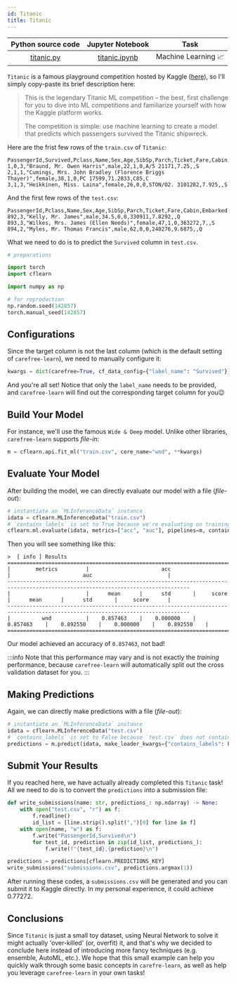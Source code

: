 ```yaml
---
id: Titanic
title: Titanic
---
```


| Python source code | Jupyter Notebook | Task |
|:---:|:---:|:---:|
| [titanic.py](https://github.com/carefree0910/carefree-learn/blob/dev/examples/ml/titanic/run_titanic.py) | [titanic.ipynb](https://nbviewer.jupyter.org/github/carefree0910/carefree-learn/blob/dev/examples/ml/titanic/titanic.ipynb) | Machine Learning 📈 |

`Titanic` is a famous playground competition hosted by Kaggle ([here](https://www.kaggle.com/c/titanic)), so I'll simply copy-paste its brief description here:

> This is the legendary Titanic ML competition – the best, first challenge for you to dive into ML competitions and familiarize yourself with how the Kaggle platform works.
> 
> The competition is simple: use machine learning to create a model that predicts which passengers survived the Titanic shipwreck.

Here are the frist few rows of the `train.csv` of `Titanic`:

```csv
PassengerId,Survived,Pclass,Name,Sex,Age,SibSp,Parch,Ticket,Fare,Cabin,Embarked
1,0,3,"Braund, Mr. Owen Harris",male,22,1,0,A/5 21171,7.25,,S
2,1,1,"Cumings, Mrs. John Bradley (Florence Briggs Thayer)",female,38,1,0,PC 17599,71.2833,C85,C
3,1,3,"Heikkinen, Miss. Laina",female,26,0,0,STON/O2. 3101282,7.925,,S
```

And the first few rows of the `test.csv`:

```csv
PassengerId,Pclass,Name,Sex,Age,SibSp,Parch,Ticket,Fare,Cabin,Embarked
892,3,"Kelly, Mr. James",male,34.5,0,0,330911,7.8292,,Q
893,3,"Wilkes, Mrs. James (Ellen Needs)",female,47,1,0,363272,7,,S
894,2,"Myles, Mr. Thomas Francis",male,62,0,0,240276,9.6875,,Q
```

What we need to do is to predict the `Survived` column in `test.csv`.

```python
# preparations

import torch
import cflearn

import numpy as np

# for reproduction
np.random.seed(142857)
torch.manual_seed(142857)
```


## Configurations

Since the target column is not the last column (which is the default setting of `carefree-learn`), we need to manually configure it:

```python
kwargs = dict(carefree=True, cf_data_config={"label_name": "Survived"})
```

And you're all set! Notice that only the `label_name` needs to be provided, and `carefree-learn` will find out the corresponding target column for you😉


## Build Your Model

For instance, we'll use the famous `Wide & Deep` model. Unlike other libraries, `carefree-learn` supports *file-in*:

```python
m = cflearn.api.fit_ml("train.csv", core_name="wnd", **kwargs)
```


## Evaluate Your Model

After building the model, we can directly evaluate our model with a file (*file-out*):

```python
# instantiate an `MLInferenceData` instance
idata = cflearn.MLInferenceData("train.csv")
# `contains_labels` is set to True because we're evaluating on training set
cflearn.ml.evaluate(idata, metrics=["acc", "auc"], pipelines=m, contains_labels=True)
```

Then you will see something like this:

```text
>  [ info ] Results
================================================================================================================================
|        metrics         |                       acc                        |                       auc                        |
--------------------------------------------------------------------------------------------------------------------------------
|                        |      mean      |      std       |     score      |      mean      |      std       |     score      |
--------------------------------------------------------------------------------------------------------------------------------
|          wnd           |    0.857463    |    0.000000    |    0.857463    |    0.892550    |    0.000000    |    0.892550    |
================================================================================================================================
```

Our model achieved an accuracy of `0.857463`, not bad!

:::info
Note that this performance may vary and is not exactly the *training* performance, because `carefree-learn` will automatically split out the cross validation dataset for you.
:::


## Making Predictions

Again, we can directly make predictions with a file (*file-out*):

```python
# instantiate an `MLInferenceData` instance
idata = cflearn.MLInferenceData("test.csv")
# `contains_labels` is set to False because `test.csv` does not contain labels
predictions = m.predict(idata, make_loader_kwargs={"contains_labels": False})
```


## Submit Your Results

If you reached here, we have actually already completed this `Titanic` task! All we need to do is to convert the `predictions` into a submission file:

```python
def write_submissions(name: str, predictions_: np.ndarray) -> None:
    with open("test.csv", "r") as f:
        f.readline()
        id_list = [line.strip().split(",")[0] for line in f]
    with open(name, "w") as f:
        f.write("PassengerId,Survived\n")
        for test_id, prediction in zip(id_list, predictions_):
            f.write(f"{test_id},{prediction}\n")

predictions = predictions[cflearn.PREDICTIONS_KEY]
write_submissions("submissions.csv", predictions.argmax(1))
```

After running these codes, a `submissions.csv` will be generated and you can submit it to Kaggle directly. In my personal experience, it could achieve 0.77272.


## Conclusions

Since `Titanic` is just a small toy dataset, using Neural Network to solve it might actually 'over-killed' (or, overfit) it, and that's why we decided to conclude here instead of introducing more fancy techniques (e.g. ensemble, AutoML, etc.). We hope that this small example can help you quickly walk through some basic concepts in `carefre-learn`, as well as help you leverage `carefree-learn` in your own tasks!
